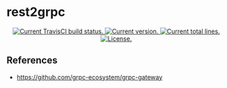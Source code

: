 # rest2grpc

<p align="center">
  <a href="https://travis-ci.org/github/rodoufu/rest2grpc">
    <img src="https://travis-ci.com/rodoufu/rest2grpc.svg?branch=master" alt="Current TravisCI build status.">
  </a>
  <a href="https://github.com/rodoufu/rest2grpc/releases">
    <img src="https://badge.fury.io/gh/rodoufu%2Frest2grpc.svg" alt="Current version.">
  </a>
  <!--
  <a href='https://coveralls.io/github/rodoufu/rest2grpc'>
    <img src='https://coveralls.io/repos/github/rodoufu/rest2grpc/badge.svg' alt='Coverage Status' />
  </a>
  -->
  <a href="https://github.com/rodoufu/rest2grpc">
      <img src="https://tokei.rs/b1/github/rodoufu/rest2grpc?category=lines" alt="Current total lines.">
    </a>
  <a href="https://github.com/rodoufu/rest2grpc/blob/master/LICENSE">
    <img src="https://img.shields.io/badge/license-MIT-blue.svg" alt="License.">
  </a>
</p>

## References

- https://github.com/grpc-ecosystem/grpc-gateway